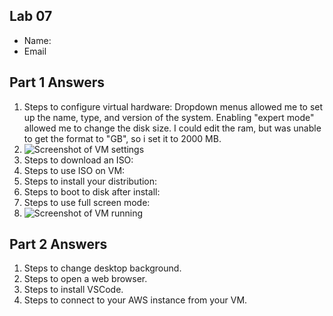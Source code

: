 ## Lab 07

- Name:
- Email

## Part 1 Answers

1. Steps to configure virtual hardware: Dropdown menus allowed me to set up the name, type, and version of the system. Enabling "expert mode" allowed me to change the disk size. I could edit the ram, but was unable to get the format to "GB", so i set it to 2000 MB.
2. ![Screenshot of VM settings](relative_path_to_image_filename_here)
3. Steps to download an ISO:
4. Steps to use ISO on VM:
5. Steps to install your distribution:
6. Steps to boot to disk after install:
7. Steps to use full screen mode:
8. ![Screenshot of VM running](relative_path_to_image_filename_here)

## Part 2 Answers

1. Steps to change desktop background.
2. Steps to open a web browser.
3. Steps to install VSCode.
4. Steps to connect to your AWS instance from your VM.
